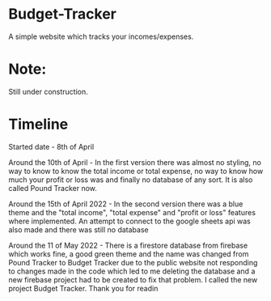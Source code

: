 # Budget-Tracker

A simple website which tracks your incomes/expenses.

# Note:

Still under construction.

# Timeline

Started date - 8th of April

Around the 10th of April - In the first version there was almost no styling, no way to know to know the total income or total expense, no way to know how much your profit or loss was and finally no database of any sort. It is also called Pound Tracker now.

Around the 15th of April 2022 - In the second version there was a blue theme and the "total income", "total expense" and "profit or loss" features where implemented. An attempt to connect to the google sheets api was also made and there was still no database

Around the 11 of May 2022 - There is a firestore database from firebase which works fine, a good green theme and the name was changed from Pound Tracker to Budget Tracker due to the public website not responding to changes made in the code which led to me deleting the database and a new firebase project had to be created to fix that problem. I called the new project Budget Tracker.
Thank you for readin
